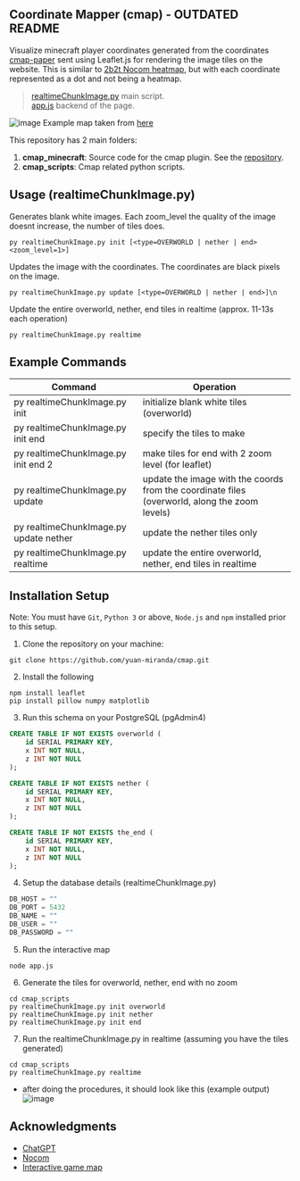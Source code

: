 ## Coordinate Mapper (cmap) - OUTDATED README
Visualize minecraft player coordinates generated from the coordinates [cmap-paper](https://github.com/yuan-miranda/cmap-paper) sent using Leaflet.js for rendering the image tiles on the website. This is similar to [2b2t Nocom heatmap](https://en.m.wikipedia.org/wiki/File:2b2t_Nocom_Overworld_Heatmap.png), but with each coordinate represented as a dot and not being a heatmap.

> [realtimeChunkImage.py](https://github.com/yuan-miranda/cmap/blob/main/cmap_scripts/realtimeChunkImage.py) main script.<br>
> [app.js](https://github.com/yuan-miranda/cmap/blob/main/app.js) backend of the page.

![image](https://github.com/user-attachments/assets/6e80245e-7aec-4682-ae87-67823a50fdd5)
Example map taken from [here](http://cmapinteractive.ddns.net/)

This repository has 2 main folders:
1. **cmap_minecraft**: Source code for the cmap plugin. See the [repository](https://github.com/yuan-miranda/cmap-paper).
2. **cmap_scripts**: Cmap related python scripts.

## Usage (realtimeChunkImage.py)
Generates blank white images. Each zoom_level the quality of the image doesnt increase, the number of tiles does.
```
py realtimeChunkImage.py init [<type=OVERWORLD | nether | end> <zoom_level=1>]
```
Updates the image with the coordinates. The coordinates are black pixels on the image.
```
py realtimeChunkImage.py update [<type=OVERWORLD | nether | end>]\n
```
Update the entire overworld, nether, end tiles in realtime (approx. 11-13s each operation)
```
py realtimeChunkImage.py realtime
```

## Example Commands
| Command                                | Operation                                                                                       |
|----------------------------------------|-------------------------------------------------------------------------------------------------|
| py realtimeChunkImage.py init          | initialize blank white tiles (overworld)                                                        |
| py realtimeChunkImage.py init end      | specify the tiles to make                                                                       |
| py realtimeChunkImage.py init end 2    | make tiles for end with 2 zoom level (for leaflet)                                              |
| py realtimeChunkImage.py update        | update the image with the coords from the coordinate files (overworld, along the zoom levels)   |
| py realtimeChunkImage.py update nether | update the nether tiles only                                                                    |
| py realtimeChunkImage.py realtime      | update the entire overworld, nether, end tiles in realtime                                      |

## Installation Setup
Note: You must have `Git`, `Python 3` or above, `Node.js` and `npm` installed prior to this setup.
1. Clone the repository on your machine:
```
git clone https://github.com/yuan-miranda/cmap.git
```
2. Install the following
```
npm install leaflet
pip install pillow numpy matplotlib
```
3. Run this schema on your PostgreSQL (pgAdmin4)
```SQL
CREATE TABLE IF NOT EXISTS overworld (
    id SERIAL PRIMARY KEY,
    x INT NOT NULL,
    z INT NOT NULL
);

CREATE TABLE IF NOT EXISTS nether (
    id SERIAL PRIMARY KEY,
    x INT NOT NULL,
    z INT NOT NULL
);

CREATE TABLE IF NOT EXISTS the_end (
    id SERIAL PRIMARY KEY,
    x INT NOT NULL,
    z INT NOT NULL
);
```
4. Setup the database details (realtimeChunkImage.py)
```Python
DB_HOST = ""
DB_PORT = 5432
DB_NAME = ""
DB_USER = ""
DB_PASSWORD = ""
```
5. Run the interactive map
```
node app.js
```
6. Generate the tiles for overworld, nether, end with no zoom
```
cd cmap_scripts
py realtimeChunkImage.py init overworld
py realtimeChunkImage.py init nether
py realtimeChunkImage.py init end
```
7. Run the realtimeChunkImage.py in realtime (assuming you have the tiles generated)
```
cd cmap_scripts
py realtimeChunkImage.py realtime
```
   - after doing the procedures, it should look like this (example output)
![image](https://github.com/user-attachments/assets/28a8b820-8d84-485b-907a-c5bf37547742)

## Acknowledgments
- [ChatGPT](https://chatgpt.com/)
- [Nocom](https://2b2t.miraheze.org/wiki/Nocom)
- [Interactive game map](https://wuthering-waves-map.appsample.com/)

